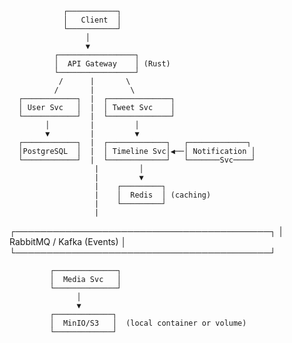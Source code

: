                 ┌───────────┐
                │   Client  │  
                └───────────┘
                     │
                     ▼
              ┌─────────────────┐
              │  API Gateway    │ (Rust)
              └─────────────────┘
               /      |       \
              /       |        \
      ┌────────────┐  |  ┌──────────────┐
      │ User Svc   │  |  │ Tweet Svc    │
      └────────────┘  |  └──────────────┘
            │         |         │
            ▼         |         ▼
      ┌────────────┐  |  ┌─────────────┐   ┌─────────────┐
      │PostgreSQL  │  |  │ Timeline Svc│◀──│ Notification │
      └────────────┘  |  └─────────────┘   └───────Svc────┘
                       |         │  
                       |         ▼
                       |    ┌─────────┐
                       |    │  Redis  │ (caching)
                       |    └─────────┘
                       |
   ┌─────────────────────────────────────────┐
   │         RabbitMQ / Kafka (Events)      │
   └─────────────────────────────────────────┘

             ┌──────────────┐
             │  Media Svc   │
             └──────────────┘
                   │
                   ▼
             ┌─────────────┐
             │  MinIO/S3   │  (local container or volume)
             └─────────────┘
